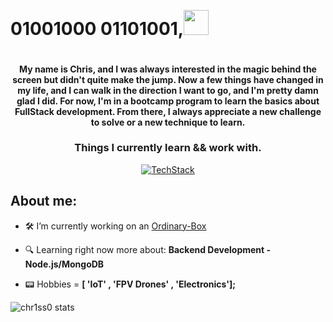 <img src='https://user-images.githubusercontent.com/74038190/225813708-98b745f2-7d22-48cf-9150-083f1b00d6c9.gif' alt=""></img>
<div style="display: flex; align-items: center;"><h1 align="center">01001000 01101001,</h1><img width="40px" src="https://user-images.githubusercontent.com/74038190/214644152-52f47eb3-5e31-4f47-8758-05c9468d5596.gif" alt=""></div>
<h4 align="center" >My name is Chris, and I was always interested in the magic behind the screen but didn't quite make the jump. Now a few things have changed in my life, and I can walk in the direction I want to go, and I'm pretty damn glad I did. For now, I'm in a bootcamp program to learn the basics about FullStack development. From there, I always appreciate a new challenge to solve or a new technique to learn.</h4>

<h3 align="center">Things I currently learn && work with.</h3>

<div align="center" >
  <a href="https://skillicons.dev">
    <img src="https://skillicons.dev/icons?i=ts,js,html,css,sass,tailwind,react,vite,nodejs,express,mongo,docker,git,raspberrypi,figma&theme=light"  alt="TechStack"/>
  </a>
</div>

## About me:

- 🛠️ I’m currently working on an [Ordinary-Box](https://github.com/Chr1ss0/ordinary_backend)

- 🔍 Learning right now more about: **Backend Development - Node.js/MongoDB**

- 📟 Hobbies = **[ 'IoT' , 'FPV Drones' , 'Electronics'];**

<img src="https://github-readme-stats.vercel.app/api/top-langs/?username=chr1ss0&theme=dracula&layout=donut-vertical" alt="chr1ss0 stats" />
